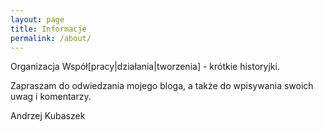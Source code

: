 ```yaml
---
layout: page
title: Informacje
permalink: /about/
---
```


Organizacja Współ\[pracy\|działania\|tworzenia\] - krótkie historyjki.

Zapraszam do odwiedzania mojego bloga, 
a także do wpisywania swoich uwag i komentarzy.


Andrzej Kubaszek
